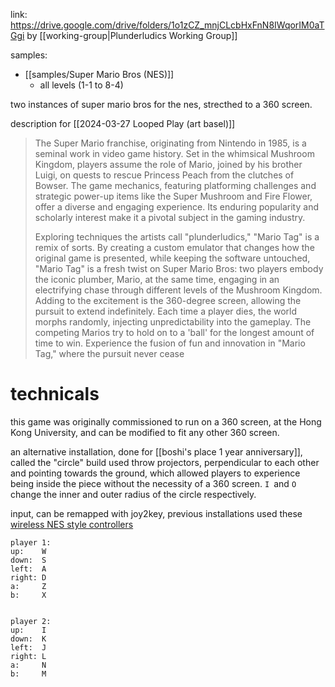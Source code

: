 link: https://drive.google.com/drive/folders/1o1zCZ_mnjCLcbHxFnN8IWqorIM0aTGgi
by [[working-group|Plunderludics Working Group]]

samples:
- [[samples/Super Mario Bros (NES)]]
	- all levels (1-1 to 8-4)

two instances of super mario bros for the nes, strecthed to a 360 screen.

description for [[2024-03-27 Looped Play (art basel)]]

> The Super Mario franchise, originating from Nintendo in 1985, is a seminal work in video game history. Set in the whimsical Mushroom Kingdom, players assume the role of Mario, joined by his brother Luigi, on quests to rescue Princess Peach from the clutches of Bowser. The game mechanics, featuring platforming challenges and strategic power-up items like the Super Mushroom and Fire Flower, offer a diverse and engaging experience. Its enduring popularity and scholarly interest make it a pivotal subject in the gaming industry. 
> 
> Exploring techniques the artists call "plunderludics," "Mario Tag" is a remix of sorts. By creating a custom emulator that changes how the original game is presented, while keeping the software untouched, "Mario Tag" is a fresh twist on Super Mario Bros: two players embody the iconic plumber, Mario, at the same time, engaging in an electrifying chase through different levels of the Mushroom Kingdom. Adding to the excitement is the 360-degree screen, allowing the pursuit to extend indefinitely. Each time a player dies, the world morphs randomly, injecting unpredictability into the gameplay. The competing Marios try to hold on to a 'ball' for the longest amount of time to win. Experience the fusion of fun and innovation in "Mario Tag," where the pursuit never cease

# technicals

this game was originally commissioned to run on a 360 screen, at the Hong Kong University, and can be modified to fit any other 360 screen.

an alternative installation, done for [[boshi's place 1 year anniversary]], called the "circle" build used throw projectors, perpendicular to each other and pointing towards the ground, which allowed players to experience being inside the piece without the necessity of a 360 screen. `I `and `O` change the inner and outer radius of the circle respectively. 

input, can be remapped with joy2key, previous installations used these [wireless NES style controllers](https://www.amazon.com/KIWITATA-Controller-PC-Rechargeable-Linux-Unix/dp/B08X6FSRPQ)
```
player 1:
up:    W
down:  S
left:  A
right: D
a:     Z
b:     X


player 2:
up:    I
down:  K
left:  J
right: L
a:     N
b:     M
```